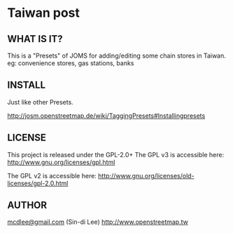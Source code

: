 Taiwan post
===========

WHAT IS IT?
-----------

This is a "Presets" of JOMS for adding/editing some chain stores in Taiwan.
eg: convenience stores, gas stations, banks

INSTALL
-------
Just like other Presets.

http://josm.openstreetmap.de/wiki/TaggingPresets#Installingpresets


LICENSE
-------

This project is released under the GPL-2.0+
The GPL v3 is accessible here:
http://www.gnu.org/licenses/gpl.html

The GPL v2 is accessible here:
http://www.gnu.org/licenses/old-licenses/gpl-2.0.html


AUTHOR
------

mcdlee@gmail.com (Sin-di Lee)
http://www.openstreetmap.tw
